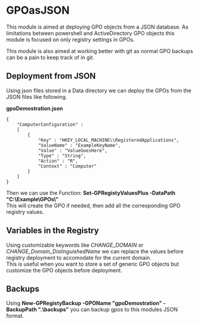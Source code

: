 # GPOasJSON
This module is aimed at deploying GPO objects from a JSON database. 
As limitations between powershell and ActiveDirectory GPO objects this module is focused on only registry settings in GPOs. 

This module is also aimed at working better with git as normal GPO backups can be a pain to keep track of in git. 

## Deployment from JSON
Using json files stored in a Data directory we can deploy the GPOs from the JSON files like following.

**gpoDemostration.json**
```
{
    "ComputerConfiguration" :
    [
        {
            "Key" : "HKEY_LOCAL_MACHINE\\RegisteredApplications",
            "ValueName" : "ExampleKeyName",
            "Value" : "ValueGoesHere",
            "Type" : "String",
            "Action" : "R",
            "Context" : "Computer"
        }
    ]
}
```

Then we can use the Function: **Set-GPRegistyValuesPlus -DataPath "C:\\Example\\GPOs\\"** \
This will create the GPO if needed, then add all the corresponding GPO registry values. 

## Variables in the Registry
Using customizable keywords like _CHANGE_DOMAIN_ or _CHANGE_Domain_DistinguishedName_ we can replace the values before registry deployment to accomodate for the current domain. \
This is useful when you want to store a set of generic GPO objects but customize the GPO objects before deployment. 

## Backups
Using **New-GPRegistyBackup -GPOName "gpoDemostration" -BackupPath ".\backups\"** you can backup gpos to this modules JSON format.
